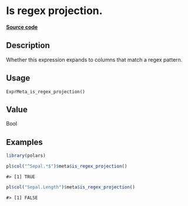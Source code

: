 
# Is regex projection.

[**Source code**](https://github.com/pola-rs/r-polars/tree/0580dbe189881934960c63979bf59fc3448a21dc/R/expr__meta.R#L150)

## Description

Whether this expression expands to columns that match a regex pattern.

## Usage

<pre><code class='language-R'>ExprMeta_is_regex_projection()
</code></pre>

## Value

Bool

## Examples

``` r
library(polars)

pl$col("^Sepal.*$")$meta$is_regex_projection()
```

    #> [1] TRUE

``` r
pl$col("Sepal.Length")$meta$is_regex_projection()
```

    #> [1] FALSE
